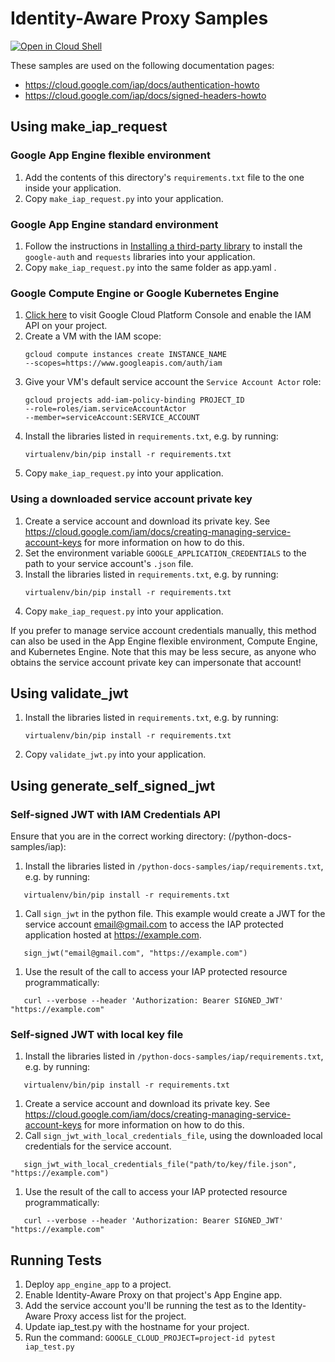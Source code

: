 # Identity-Aware Proxy Samples

[![Open in Cloud Shell][shell_img]][shell_link]

[shell_img]: http://gstatic.com/cloudssh/images/open-btn.png
[shell_link]: https://console.cloud.google.com/cloudshell/open?git_repo=https://github.com/GoogleCloudPlatform/python-docs-samples&page=editor&open_in_editor=iap/README.md

<!-- auto-doc-link -->
These samples are used on the following documentation pages:

>
* https://cloud.google.com/iap/docs/authentication-howto
* https://cloud.google.com/iap/docs/signed-headers-howto

<!-- end-auto-doc-link -->

## Using make_iap_request

### Google App Engine flexible environment

1. Add the contents of this directory's `requirements.txt` file to the one
   inside your application.
1. Copy `make_iap_request.py` into your application.

### Google App Engine standard environment

1. Follow the instructions
   in
   [Installing a third-party library](https://cloud.google.com/appengine/docs/python/tools/using-libraries-python-27#installing_a_third-party_library) to
   install the `google-auth` and `requests` libraries into your application.
2. Copy `make_iap_request.py` into the same folder as app.yaml .

### Google Compute Engine or Google Kubernetes Engine

1. [Click here](https://console.cloud.google.com/flows/enableapi?apiid=iam.googleapis.com&showconfirmation=true) to visit Google Cloud Platform Console and enable the IAM API on your project.
1. Create a VM with the IAM scope:
   ```
   gcloud compute instances create INSTANCE_NAME
   --scopes=https://www.googleapis.com/auth/iam
   ```
1. Give your VM's default service account the `Service Account Actor` role:
   ```
   gcloud projects add-iam-policy-binding PROJECT_ID
   --role=roles/iam.serviceAccountActor
   --member=serviceAccount:SERVICE_ACCOUNT
   ```
1. Install the libraries listed in `requirements.txt`, e.g. by running:
   ```
   virtualenv/bin/pip install -r requirements.txt
   ```
1. Copy `make_iap_request.py` into your application.

### Using a downloaded service account private key

1. Create a service account and download its private key.
   See https://cloud.google.com/iam/docs/creating-managing-service-account-keys
   for more information on how to do this.
1. Set the environment variable `GOOGLE_APPLICATION_CREDENTIALS` to the path
   to your service account's `.json` file.
1. Install the libraries listed in `requirements.txt`, e.g. by running:
   ```
   virtualenv/bin/pip install -r requirements.txt
   ```
1. Copy `make_iap_request.py` into your application.

If you prefer to manage service account credentials manually, this method can
also be used in the App Engine flexible environment, Compute Engine, and
Kubernetes Engine. Note that this may be less secure, as anyone who obtains the
service account private key can impersonate that account!

## Using validate_jwt

1. Install the libraries listed in `requirements.txt`, e.g. by running:
   ```
   virtualenv/bin/pip install -r requirements.txt
   ```
1. Copy `validate_jwt.py` into your application.

## Using generate_self_signed_jwt

### Self-signed JWT with IAM Credentials API

Ensure that you are in the correct working directory: (/python-docs-samples/iap):

1. Install the libraries listed in `/python-docs-samples/iap/requirements.txt`, e.g. by running:

```
   virtualenv/bin/pip install -r requirements.txt
```

1. Call `sign_jwt` in the python file. This example would create a JWT for the service account email@gmail.com to access the IAP protected application hosted at https://example.com.

```
   sign_jwt("email@gmail.com", "https://example.com")
``` 

1. Use the result of the call to access your IAP protected resource programmatically: 
```
   curl --verbose --header 'Authorization: Bearer SIGNED_JWT' "https://example.com"
```


### Self-signed JWT with local key file
1. Install the libraries listed in `/python-docs-samples/iap/requirements.txt`, e.g. by running:

```
   virtualenv/bin/pip install -r requirements.txt
```
1. Create a service account and download its private key.
   See https://cloud.google.com/iam/docs/creating-managing-service-account-keys
   for more information on how to do this.
1. Call `sign_jwt_with_local_credentials_file`,  using the downloaded local credentials
   for the service account.
```
   sign_jwt_with_local_credentials_file("path/to/key/file.json", "https://example.com")
```

1. Use the result of the call to access your IAP protected resource programmatically: 
```
   curl --verbose --header 'Authorization: Bearer SIGNED_JWT' "https://example.com"
```
## Running Tests

1. Deploy `app_engine_app` to a project.
1. Enable Identity-Aware Proxy on that project's App Engine app.
1. Add the service account you'll be running the test as to the
   Identity-Aware Proxy access list for the project.
1. Update iap_test.py with the hostname for your project.
1. Run the command: ```GOOGLE_CLOUD_PROJECT=project-id pytest iap_test.py```

